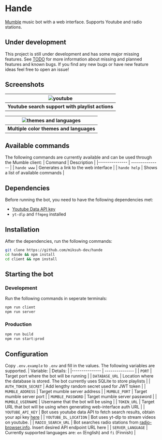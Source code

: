 # Hande

[Mumble](https://www.mumble.info/) music bot with a web interface. Supports Youtube and radio stations.

## Under development

This project is still under development and has some major missing features. See [TODO](docs/TODO.md) for more information about missing and planned features and known bugs. If you find any new bugs or have new feature ideas feel free to open an issue!

## Screenshots

| ![youtube](https://user-images.githubusercontent.com/11806132/210383776-650c5ac9-5d50-43a1-a35a-5a1c28dd7874.gif) |
| :---------------------------------------------------------------------------------------------------------------: |
|                                <b>Youtube search support with playlist actions</b>                                |

| ![themes and languages](https://user-images.githubusercontent.com/11806132/210380520-3689fc16-7ac3-45c8-8035-5e609f3b6d9a.gif) |
| :----------------------------------------------------------------------------------------------------------------------------: |
|                                           <b>Multiple color themes and languages</b>                                           |

## Available commands

The following commands are currently available and can be used through the Mumble client:
| Command | Description |
|--------------- | --------------- |
| `hande www` | Generates a link to the web interface |
| `hande help` | Shows a list of available commands |

## Dependencies

Before running the bot, you need to have the following dependencies met:

- [Youtube Data API key](https://developers.google.com/youtube/registering_an_application)
- `yt-dlp` and `ffmpeg` installed

## Installation

After the dependencies, run the following commands:

```bash
git clone https://github.com/miksuh-dev/hande
cd hande && npm install
cd client && npm install
```

## Starting the bot

### Development

Run the following commands in seperate terminals:

```bash
npm run client
npm run server
```

### Production

```bash
npm run build
npm run start:prod
```

## Configuration

Copy `.env.example` to `.env` and fill in the values. The following variables are supported.
| Variable: | Details: |
|--------------- | --------------- |
| `PORT` | Target port where the bot will be running |
| `DATABASE_URL` | Location where the database is stored. The bot currently uses SQLite to store playlists |
| `AUTH_TOKEN_SECRET` | Add lengthy random secret used for JWT token |
| `MUMBLE_ADDRESS` | Target mumble server address |
| `MUMBLE_PORT` | Target mumble server port |
| `MUMBLE_PASSWORD` | Target mumble server password |
| `MUMBLE_USERNAME` | Username that the bot will be using |
| `TOKEN_URL` | Target URL that bot will be using when generating web-interface auth URL |
| `YOUTUBE_API_KEY` | Bot uses youtube data API to fetch search results, obtain your api key [here](https://developers.google.com/youtube/registering_an_application) |
| `YOUTUBE_DL_LOCATION` | Bot uses yt-dlp to stream videos on youtube. |
| `RADIO_SEARCH_URL` | Bot searches radio stations from [radio-browser.info](https://radio-browser.info). Insert desired API endpoint URL here |
| `SERVER_LANGUAGE` | Currently supported languages are: `en` (English) and `fi` (Finnish) |
